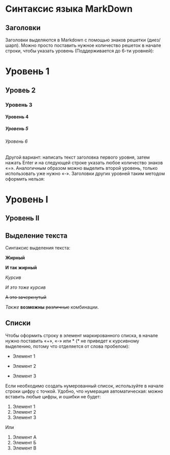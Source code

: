  # Синтаксис языка MarkDown

## Заголовки

Заголовки выделяются в Markdown с помощью знаков решетки (диез/шарп). Можно просто поставить нужное количество решеток в начале строки, чтобы указать уровень (Поддерживается до 6-ти уровней):
# Уровень 1
## Уровеь 2
### Уровень 3
#### Уровень 4
##### Уровень 5
###### Уровень 6

Другой вариант: написать текст заголовка первого уровня, затем нажать Enter и на следующей строке указать любое количество знаков «=». Аналогичным образом можно выделить второй уровень, только использовать уже нужно «-». Заголовки других уровней таким методом оформить нельзя:

Уровень I
===
Уровень II
---


## Выделение текста

Синтаксис выделения текста:

__Жирный__

**И так жирный**

_Курсив_

*И это тоже курсив*

~~А это зачеркнутый~~

*Также* __возможны__ ~~различные~~ комбинации.

## Списки

Чтобы оформить строку в элемент маркированного списка, в начале нужно поставить «+», «-» или * (* не приведет к курсивному выделению, потому что отделяется от слова пробелом):

* Элемент 1
+ Элемент 2
- Элемент 3

Если необходимо создать нумерованный список, используйте в начале строки цифру с точкой. Удобно, что нумерация автоматическая: можно вставить любые цифры, и ошибки не будет:

1. Элемент 1
2. Элемент 2
3. Элемент 3

Или

1. Элемент А
1. Элемент Б
1. Элемент В